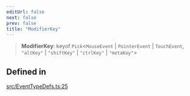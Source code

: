 ```yaml
---
editUrl: false
next: false
prev: false
title: "ModifierKey"
---
```


> **ModifierKey**: keyof `Pick`\<`MouseEvent` \| `PointerEvent` \| `TouchEvent`, `"altKey"` \| `"shiftKey"` \| `"ctrlKey"` \| `"metaKey"`\>

## Defined in

[src/EventTypeDefs.ts:25](https://github.com/fabricjs/fabric.js/blob/c093e29e73123dafcfa091ff4d5e04e690bb796e/src/EventTypeDefs.ts#L25)

